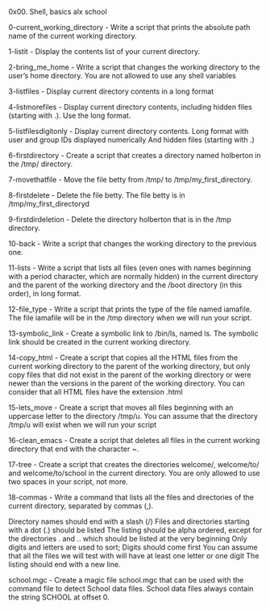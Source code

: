 0x00. Shell, basics alx school

0-current_working_directory - Write a script that prints the absolute path name of the current working directory.



1-listit - Display the contents list of your current directory.



2-bring_me_home - Write a script that changes the working directory to the user’s home directory. You are not allowed to use any shell variables



3-listfiles - Display current directory contents in a long format



4-listmorefiles - Display current directory contents, including hidden files (starting with .). Use the long format.



5-listfilesdigitonly - Display current directory contents. Long format with user and group IDs displayed numerically And hidden files (starting with .)



6-firstdirectory - Create a script that creates a directory named holberton in the /tmp/ directory.



7-movethatfile - Move the file betty from /tmp/ to /tmp/my_first_directory.



8-firstdelete - Delete the file betty. The file betty is in /tmp/my_first_directoryd



9-firstdirdeletion - Delete the directory holberton that is in the /tmp directory.



10-back - Write a script that changes the working directory to the previous one.



11-lists - Write a script that lists all files (even ones with names beginning with a period character, which are normally hidden) in the current directory and the parent of the working directory and the /boot directory (in this order), in long format.



12-file_type - Write a script that prints the type of the file named iamafile. The file iamafile will be in the /tmp directory when we will run your script.



13-symbolic_link - Create a symbolic link to /bin/ls, named ls. The symbolic link should be created in the current working directory.



14-copy_html - Create a script that copies all the HTML files from the current working directory to the parent of the working directory, but only copy files that did not exist in the parent of the working directory or were newer than the versions in the parent of the working directory. You can consider that all HTML files have the extension .html



15-lets_move - Create a script that moves all files beginning with an uppercase letter to the directory /tmp/u. You can assume that the directory /tmp/u will exist when we will run your script



16-clean_emacs - Create a script that deletes all files in the current working directory that end with the character ~.



17-tree - Create a script that creates the directories welcome/, welcome/to/ and welcome/to/school in the current directory. You are only allowed to use two spaces in your script, not more.



18-commas - Write a command that lists all the files and directories of the current directory, separated by commas (,).



Directory names should end with a slash (/) Files and directories starting with a dot (.) should be listed The listing should be alpha ordered, except for the directories . and .. which should be listed at the very beginning Only digits and letters are used to sort; Digits should come first You can assume that all the files we will test with will have at least one letter or one digit The listing should end with a new line.



school.mgc - Create a magic file school.mgc that can be used with the command file to detect School data files. School data files always contain the string SCHOOL at offset 0.


